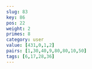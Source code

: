 ```yaml
---
slug: 83
key: 86
pos: 22
weight: 2
primes: 8
category: user
value: [431,0,1,2]
pairs: [1,30,40,9,80,80,10,50]
tags: [6,17,28,36]
---
```

